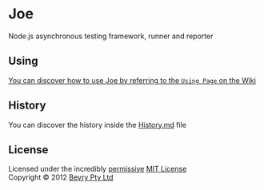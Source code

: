 # Joe
Node.js asynchronous testing framework, runner and reporter

## Using
[You can discover how to use Joe by referring to the `Using Page` on the Wiki](https://github.com/bevry/joe/wiki/Using)

## History
You can discover the history inside the [History.md](https://github.com/bevry/joe/blob/master/History.md#files) file

## License
Licensed under the incredibly [permissive](http://en.wikipedia.org/wiki/Permissive_free_software_licence) [MIT License](http://creativecommons.org/licenses/MIT/)
<br/>Copyright &copy; 2012 [Bevry Pty Ltd](http://bevry.me)